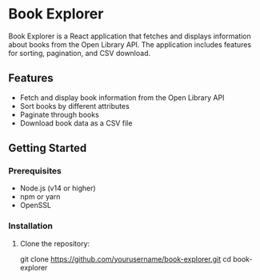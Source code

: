 # Book Explorer

Book Explorer is a React application that fetches and displays information about books from the Open Library API. The application includes features for sorting, pagination, and CSV download.

## Features

- Fetch and display book information from the Open Library API
- Sort books by different attributes
- Paginate through books
- Download book data as a CSV file

## Getting Started

### Prerequisites

- Node.js (v14 or higher)
- npm or yarn
- OpenSSL

### Installation

1. Clone the repository:

   git clone https://github.com/yourusername/book-explorer.git
   cd book-explorer
